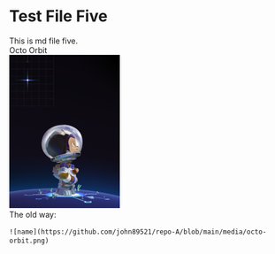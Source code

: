 # Test File Five  
This is md file five.  
Octo Orbit  
<img src="https://github.com/john89521/repo-A/blob/main/media/octo-orbit.png" width="200" />  
The old way:
```
![name](https://github.com/john89521/repo-A/blob/main/media/octo-orbit.png)  
